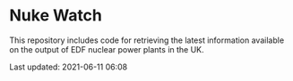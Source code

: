 # Nuke Watch

This repository includes code for retrieving the latest information available on the output of EDF nuclear power plants in the UK.

Last updated: 2021-06-11 06:08